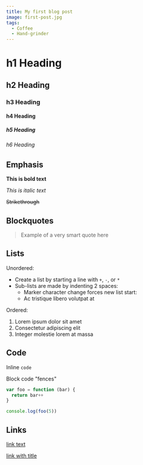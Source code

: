 ```yaml
---
title: My first blog post
image: first-post.jpg
tags:
  - Coffee
  - Hand-grinder
---
```



# h1 Heading

## h2 Heading

### h3 Heading

#### h4 Heading

##### h5 Heading

###### h6 Heading

## Emphasis

**This is bold text**

_This is italic text_

~~Strikethrough~~

## Blockquotes

> Example of a very smart quote here

## Lists

Unordered:

- Create a list by starting a line with `+`, `-`, or `*`
- Sub-lists are made by indenting 2 spaces:
  - Marker character change forces new list start:
  - Ac tristique libero volutpat at

Ordered:

1. Lorem ipsum dolor sit amet
2. Consectetur adipiscing elit
3. Integer molestie lorem at massa

## Code

Inline `code`

Block code "fences"

```js
var foo = function (bar) {
  return bar++
}

console.log(foo(5))
```

## Links

[link text](http://dev.nodeca.com)

[link with title](http://nodeca.github.io/pica/demo/ 'title text!')